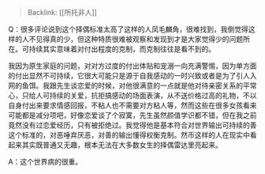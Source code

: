 > Backlink: [[所托非人]]

Q：很多评论说到这个择偶标准太高了这样的人凤毛麟角，很难找到，我倒觉得这样的人不见得真的少，但这种特质很难被观察和发现到才是大家觉得少的问题所在。可持续其实意味着对付出程度的克制，而克制往往是看不到的。

我因为原生家庭的问题，对对方过度的付出体贴和宠溺一向充满警惕，因为单方面的付出显然不可持续，它很大可能只是源于自我感动的一时兴致或者是为了引人入网的鱼饵。我跟先生谈恋爱的时候，对他很满意的一点就是他对待亲密关系的平常心，只给人可持续的关爱，抗拒搞感动的场面表演，从不送价格过高的礼物，不以自身付出来要求情感回报，不粘人也不需要对方粘人等，然而这些在很多女孩看来可能都是减分项吧，好像恋爱谈了个寂寞，先生虽然颜值学识都不错，但在我之前竟然没有过恋爱经历，只有被拒绝过。我觉得他是基本符合对世界输出可持续的善这个标准的，对恶唾弃厌恶，对善的输出懂得权衡克制。然币这样的人在现实中看起来其实既普通又无趣，根本无法在大多数女生的择偶雷达里亮起来。

A：这个世界病的很重。

